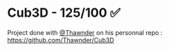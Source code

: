 # Cub3D - 125/100 ✅

Project done with [@Thawnder](https://github.com/Thawnder) on his personnal repo : https://github.com/Thawnder/Cub3D
